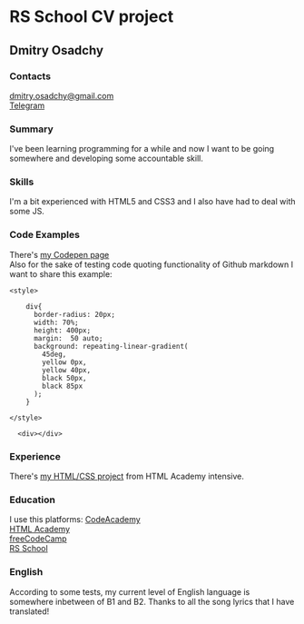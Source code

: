 # RS School CV project
## Dmitry Osadchy
### Contacts
dmitry.osadchy@gmail.com  
[Telegram](t.me/laslst)
### Summary
I've been learning programming for a while and now I want to be going somewhere and developing some accountable skill.
### Skills
I'm a bit experienced with HTML5 and CSS3 and I also have had to deal with some JS.
### Code Examples
There's [my Codepen page](https://codepen.io/as-tallgit)  
Also for the sake of testing code quoting functionality of Github markdown I want to share this example:  
```
<style>

    div{
      border-radius: 20px;
      width: 70%;
      height: 400px;
      margin:  50 auto;
      background: repeating-linear-gradient(
        45deg,
        yellow 0px,
        yellow 40px,
        black 50px,
        black 85px
      );
    }
    
</style>
  
  <div></div>
  ```
  ### Experience  
There's [my HTML/CSS project](https://github.com/as-tall/sedona) from HTML Academy intensive.
### Education  
I use this platforms:
[CodeAcademy](https://www.codecademy.com)  
[HTML Academy](https://htmlacademy.ru)  
[freeCodeCamp](https://www.freecodecamp.org/)  
[RS School](https://rs.school)
### English  
According to some tests, my current level of English language is somewhere inbetween of B1 and B2. Thanks to all the song lyrics that I have translated!